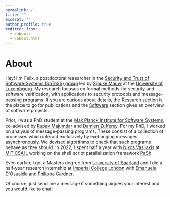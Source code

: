 ```yaml
---
permalink: /
title: ""
excerpt: ""
author_profile: true
redirect_from: 
  - /about/
  - /about.html
---
```


# About

Hey! I'm Felix, a postdoctoral researcher in the [Security and Trust of Software Systems (SaToSS) group](https://satoss.uni.lu/) led by [Sjouke Mauw](https://satoss.uni.lu/members/sjouke/) at the [University of Luxembourg](https://www.uni.lu/en/).
My research focuses on formal methods for security and software verification, with applications to security protocols and message-passing programs.
<span class="bluelinks">
If you are curious about details, the [Research](/research) section is the place to go for publications and the [Software](/software) section gives an overview of software projects.
</span>

Prior, I was a PhD student at the [Max Planck Institute for Software Systems](https://www.mpi-sws.org/), <nobr>co-advised</nobr> by [Rupak Majumdar](https://people.mpi-sws.org/~rupak/) and [Damien Zufferey](https://dzufferey.github.io/).
For my PhD, I worked on analysis of message-passing programs.
These consist of a collection of processes which interact exclusively by exchanging messages asynchronously.
We devised algorithms to check that such programs behave as they should.
In 2022, I spent half a year with [Nikos Vasilakis](https://nikos.vasilak.is/) at [<nobr>MIT CSAIL</nobr>](https://www.csail.mit.edu/) working on the shell script parallelization framework [PaSh](https://binpa.sh/).

Even earlier, I got a Masters degree from [University of Saarland](https://saarland-informatics-campus.de/en/) and <nobr>I did</nobr> a half-year research internship at [Imperial College London](https://www.imperial.ac.uk/computing) with [Emanuele D'Osualdo](https://www.emanueledosualdo.com/) and [Philippa Gardner](https://www.doc.ic.ac.uk/~pg/).

Of course, just send me a message if something piques your interest and you would like to chat!
